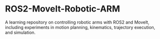 # ROS2-MoveIt-Robotic-ARM
A learning repository on controlling robotic arms with ROS2 and MoveIt, including experiments in motion planning, kinematics, trajectory execution, and simulation.
